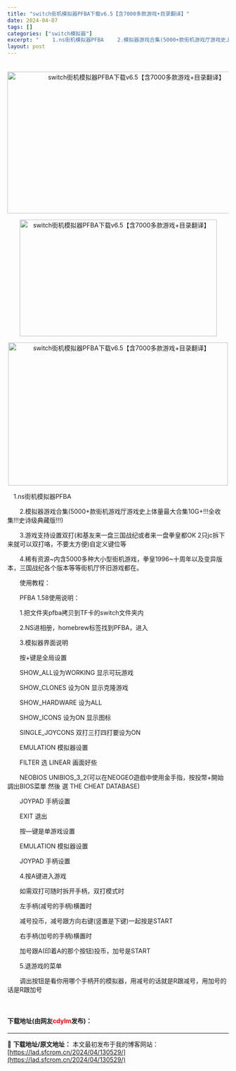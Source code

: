 ```yaml
---
title: "switch街机模拟器PFBA下载v6.5【含7000多款游戏+目录翻译】"
date: 2024-04-07
tags: []
categories: ["switch模拟器"]
excerpt: "　 　1.ns街机模拟器PFBA 　　2.模拟器游戏合集(5000+款街机游戏厅游戏史上体量最大合集10G+!!!全收集!!!史诗级典藏版!!!) 　　3.游戏支持设置双打(和基友来一盘三国战纪或者来一盘拳皇都OK 2只jc拆下来就可以双打咯，不要太方便)自定义键位等 　　4.稀有资源~内含5000&hellip;"
layout: post
---
```


 <p style="text-align: center;">　<img src="https://lad.sfcrom.cn/wp-content/uploads/2024/04/20240407_66121e632ecea.webp" style="width: 572px; height: 322px;" alt="switch街机模拟器PFBA下载v6.5【含7000多款游戏+目录翻译】" /></p> <p style="text-align: center;"><img src="https://lad.sfcrom.cn/wp-content/uploads/2024/04/20240407_66121e63835ba.webp" style="width: 449px; height: 265px;" alt="switch街机模拟器PFBA下载v6.5【含7000多款游戏+目录翻译】" /></p> <p style="text-align: center;"><img src="https://lad.sfcrom.cn/wp-content/uploads/2024/04/20240407_66121e63d5725.webp" style="width: 500px; height: 325px;" alt="switch街机模拟器PFBA下载v6.5【含7000多款游戏+目录翻译】" /></p> <p>　1.ns街机模拟器PFBA</p> <p>　　2.模拟器游戏合集(5000+款街机游戏厅游戏史上体量最大合集10G+!!!全收集!!!史诗级典藏版!!!)</p> <p>　　3.游戏支持设置双打(和基友来一盘三国战纪或者来一盘拳皇都OK 2只jc拆下来就可以双打咯，不要太方便)自定义键位等</p> <p>　　4.稀有资源~内含5000多种大小型街机游戏，拳皇1996~十周年以及变异版本，三国战纪各个版本等等街机厅怀旧游戏都在。</p> <p>　　使用教程：</p> <p>　　PFBA 1.58使用说明：</p> <p>　　1.把文件夹pfba拷贝到TF卡的switch文件夹内</p> <p>　　2.NS进相册，homebrew标签找到PFBA，进入</p> <p>　　3.模拟器界面说明</p> <p>　　按+键是全局设置</p> <p>　　SHOW_ALL设为WORKING 显示可玩游戏</p> <p>　　SHOW_CLONES 设为ON 显示克隆游戏</p> <p>　　SHOW_HARDWARE 设为ALL</p> <p>　　SHOW_ICONS 设为ON 显示图标</p> <p>　　SINGLE_JOYCONS 双打三打四打要设为ON</p> <p>　　EMULATION 模拟器设置</p> <p>　　FILTER 选 LINEAR 画面好些</p> <p>　　NEOBIOS UNIBIOS_3_2(可以在NEOGEO遊戲中使用金手指，按投幣+開始 調出BIOS菜單 然後 選 THE CHEAT DATABASE)</p> <p>　　JOYPAD 手柄设置</p> <p>　　EXIT 退出</p> <p>　　按&mdash;键是单游戏设置</p> <p>　　EMULATION 模拟器设置</p> <p>　　JOYPAD 手柄设置</p> <p>　　4.按A键进入游戏</p> <p>　　如需双打可随时拆开手柄，双打模式时</p> <p>　　左手柄(减号的手柄)横置时</p> <p>　　减号投币，减号跟方向右键(竖置是下键)一起按是START</p> <p>　　右手柄(加号的手柄)横置时</p> <p>　　加号跟A(印着A的那个按钮)投币，加号是START</p> <p>　　5.退游戏的菜单</p> <p>　　调出按钮是看你用哪个手柄开的模拟器，用减号的话就是R跟减号，用加号的话是R跟加号</p> <p>&nbsp;</p> <p><h4>下载地址(由网友<font color="red">cdylm</font>发布)：</h4></p> 

---
📖 **下载地址/原文地址：** 本文最初发布于我的博客网站：[https://lad.sfcrom.cn/2024/04/130529/](https://lad.sfcrom.cn/2024/04/130529/)

